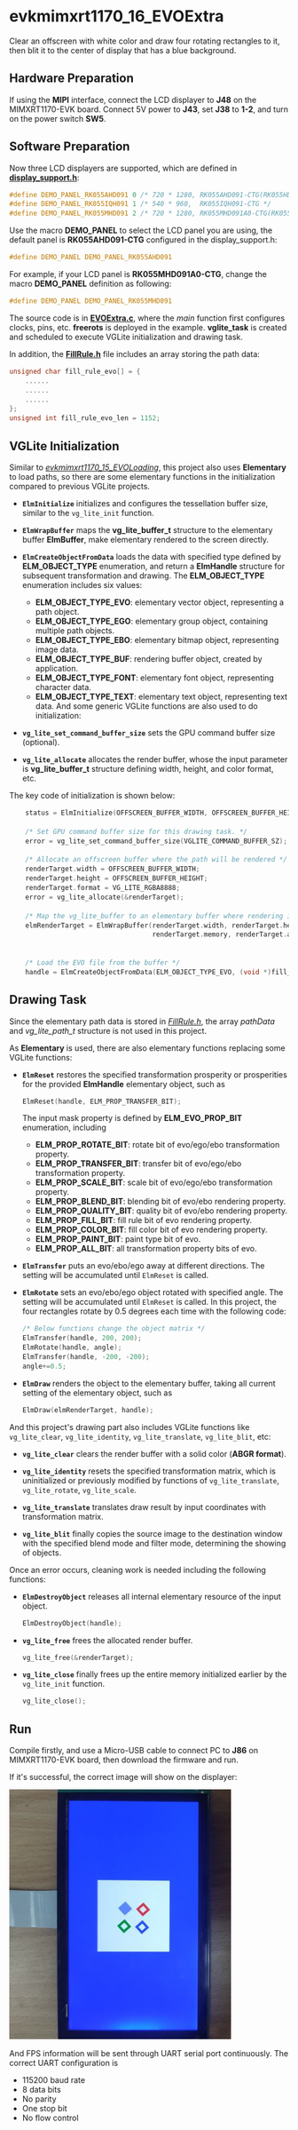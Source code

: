 # evkmimxrt1170_16_EVOExtra

Clear an offscreen with white color and draw four rotating rectangles to it, then blit it to the center of display that has a blue background.

## Hardware Preparation

If using the **MIPI** interface, connect the LCD displayer to **J48** on the MIMXRT1170-EVK board. Connect 5V power to **J43**, set **J38** to **1-2**, and turn on the power switch **SW5**.

## Software Preparation

Now three LCD displayers are supported, which are defined in [**display_support.h**](../common/board/display_support.h):

``` C
#define DEMO_PANEL_RK055AHD091 0 /* 720 * 1280, RK055AHD091-CTG(RK055HDMIPI4M) */
#define DEMO_PANEL_RK055IQH091 1 /* 540 * 960,  RK055IQH091-CTG */
#define DEMO_PANEL_RK055MHD091 2 /* 720 * 1280, RK055MHD091A0-CTG(RK055HDMIPI4MA0) */
```

Use the macro **DEMO_PANEL** to select the LCD panel you are using, the default panel is **RK055AHD091-CTG** configured in the display_support.h:

``` C
#define DEMO_PANEL DEMO_PANEL_RK055AHD091
```

For example, if your LCD panel is **RK055MHD091A0-CTG**, change the macro **DEMO_PANEL** definition as following:

``` C
#define DEMO_PANEL DEMO_PANEL_RK055MHD091
```

The source code is in [**EVOExtra.c**](./source/EVOExtra.c), where the *main* function first configures clocks, pins, etc. **freerots** is deployed in the example. **vglite_task** is created and scheduled to execute VGLite initialization and drawing task.

In addition, the [**FillRule.h**](./source/FillRule.h) file includes an array storing the path data:
``` C
unsigned char fill_rule_evo[] = {
    ......
    ......
    ......
};
unsigned int fill_rule_evo_len = 1152;

```
## VGLite Initialization

Similar to [*evkmimxrt1170_15_EVOLoading*](../evkmimxrt1170_15_EVOLoading),
this project also uses **Elementary** to load paths, so there are some elementary functions in the initialization compared to previous VGLite projects.

* **`ElmInitialize`** initializes and configures the tessellation buffer size, similar to the `vg_lite_init` function.

* **`ElmWrapBuffer`** maps the **vg_lite_buffer_t** structure to the elementary buffer **ElmBuffer**, make elementary rendered to the screen directly.

* **`ElmCreateObjectFromData`** loads the data with specified type defined by **ELM_OBJECT_TYPE** enumeration, and return a **ElmHandle** structure for subsequent transformation and drawing. 
The **ELM_OBJECT_TYPE** enumeration includes six values:

    * **ELM_OBJECT_TYPE_EVO**: elementary vector object, representing a path object.
    * **ELM_OBJECT_TYPE_EGO**: elementary group object, containing multiple path objects.
    * **ELM_OBJECT_TYPE_EBO**: elementary bitmap object, representing image data.
    * **ELM_OBJECT_TYPE_BUF**: rendering buffer object, created by application.
    * **ELM_OBJECT_TYPE_FONT**: elementary font object, representing character data.
    * **ELM_OBJECT_TYPE_TEXT**: elementary text object, representing text data.
And some generic VGLite functions are also used to do initialization:
* **`vg_lite_set_command_buffer_size`** sets the GPU command buffer size (optional).

* **`vg_lite_allocate`** allocates the render buffer, whose the input parameter is **vg_lite_buffer_t** structure defining width, height, and color format, etc.

The key code of initialization is shown below:

``` C
    status = ElmInitialize(OFFSCREEN_BUFFER_WIDTH, OFFSCREEN_BUFFER_HEIGHT);

    /* Set GPU command buffer size for this drawing task. */
    error = vg_lite_set_command_buffer_size(VGLITE_COMMAND_BUFFER_SZ);

    /* Allocate an offscreen buffer where the path will be rendered */
    renderTarget.width = OFFSCREEN_BUFFER_WIDTH;
    renderTarget.height = OFFSCREEN_BUFFER_HEIGHT;
    renderTarget.format = VG_LITE_RGBA8888;
    error = vg_lite_allocate(&renderTarget);

    /* Map the vg_lite_buffer to an elementary buffer where rendering is to be done */
    elmRenderTarget = ElmWrapBuffer(renderTarget.width, renderTarget.height, renderTarget.stride, 
                                    renderTarget.memory, renderTarget.address, ELM_BUFFER_FORMAT_RGBA8888);
  

    /* Load the EVO file from the buffer */
    handle = ElmCreateObjectFromData(ELM_OBJECT_TYPE_EVO, (void *)fill_rule_evo, fill_rule_evo_len);
```

## Drawing Task

Since the elementary path data is stored in [*FillRule.h*](./source/FillRule.h), the array *pathData* and *vg_lite_path_t* structure is not used in this project.

As **Elementary** is used, there are also elementary functions replacing some VGLite functions:

* **`ElmReset`** restores the specified transformation prosperity or prosperities for the provided **ElmHandle** elementary object, such as
    ``` C
    ElmReset(handle, ELM_PROP_TRANSFER_BIT);
    ```

    The input mask property is defined by **ELM_EVO_PROP_BIT** enumeration, including
    * **ELM_PROP_ROTATE_BIT**: rotate bit of evo/ego/ebo transformation property.
    * **ELM_PROP_TRANSFER_BIT**: transfer bit of evo/ego/ebo transformation property.
    * **ELM_PROP_SCALE_BIT**: scale bit of evo/ego/ebo transformation property.
    * **ELM_PROP_BLEND_BIT**: blending bit of evo/ebo rendering property.
    * **ELM_PROP_QUALITY_BIT**: quality bit of evo/ebo rendering property.
    * **ELM_PROP_FILL_BIT**: fill rule bit of evo rendering property.
    * **ELM_PROP_COLOR_BIT**: fill color bit of evo rendering property.
    * **ELM_PROP_PAINT_BIT**: paint type bit of evo.
    * **ELM_PROP_ALL_BIT**: all transformation property bits of evo.

* **`ElmTransfer`** puts an evo/ebo/ego away at different directions. The setting will be accumulated until `ElmReset` is called.

* **`ElmRotate`** sets an evo/ebo/ego object rotated with specified angle. The setting will be accumulated until `ElmReset` is called.
In this project, the four rectangles rotate by 0.5 degrees each time with the following code:

    ``` C
    /* Below functions change the object matrix */
    ElmTransfer(handle, 200, 200);
    ElmRotate(handle, angle);
    ElmTransfer(handle, -200, -200);
    angle+=0.5;
    ```

* **`ElmDraw`** renders the object to the elementary buffer, taking all current setting of the elementary object, such as 

    ``` C
    ElmDraw(elmRenderTarget, handle);
    ```

And this project's drawing part also includes VGLite functions like `vg_lite_clear`, `vg_lite_identity`, `vg_lite_translate`, `vg_lite_blit`, etc:

* **`vg_lite_clear`** clears the render buffer with a solid color (**ABGR format**). 

* **`vg_lite_identity`** resets the specified transformation matrix, which is uninitialized or previously modified by functions of `vg_lite_translate`, `vg_lite_rotate`, `vg_lite_scale`.

* **`vg_lite_translate`** translates draw result by input coordinates with transformation matrix. 

* **`vg_lite_blit`** finally copies the source image to the destination window with the specified blend mode and filter mode, determining the showing of objects.

Once an error occurs, cleaning work is needed including the following functions:

* **`ElmDestroyObject`** releases all internal elementary resource of the input object.
    ``` C
    ElmDestroyObject(handle);
    ```

* **`vg_lite_free`** frees the allocated render buffer.

    ``` C
    vg_lite_free(&renderTarget);
    ```

* **`vg_lite_close`** finally frees up the entire memory initialized earlier by the `vg_lite_init` function.

    ``` C
    vg_lite_close();
    ```

## Run

Compile firstly, and use a Micro-USB cable to connect PC to **J86** on MIMXRT1170-EVK board, then download the firmware and run. 

If it's successful, the correct image will show on the displayer:

![evkmimxrt1170_16_EVOExtra](../images/evkmimxrt1170_16_EVOExtra.png)

And FPS information will be sent through UART serial port continuously. The correct UART configuration is

* 115200 baud rate
* 8 data bits
* No parity
* One stop bit
* No flow control